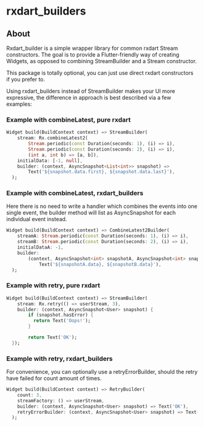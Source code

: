# rxdart_builders

## About

Rxdart_builder is a simple wrapper library for common rxdart Stream constructors.
The goal is to provide a Flutter-friendly way of creating Widgets, as opposed to combining
StreamBuilder and a Stream constructor.

This package is totally optional, you can just use direct rxdart constructors if you prefer to.

Using rxdart_builders instead of StreamBuilder makes your UI more expressive,
the difference in approach is best described via a few examples:

### Example with combineLatest, pure rxdart
```dart
Widget build(BuildContext context) => StreamBuilder(
    stream: Rx.combineLatest2(
        Stream.periodic(const Duration(seconds: 1), (i) => i),
        Stream.periodic(const Duration(seconds: 2), (i) => i),
        (int a, int b) => [a, b]),
    initialData: [-1, null],
    builder: (context, AsyncSnapshot<List<int>> snapshot) =>
        Text('${snapshot.data.first}, ${snapshot.data.last}'),
  );
```

### Example with combineLatest, rxdart_builders

Here there is no need to write a handler which combines the events into one single event,
the builder method will list as AsyncSnapshot for each individual event instead.

```dart
Widget build(BuildContext context) => CombineLatest2Builder(
    streamA: Stream.periodic(const Duration(seconds: 1), (i) => i),
    streamB: Stream.periodic(const Duration(seconds: 2), (i) => i),
    initialDataA: -1,
    builder:
        (context, AsyncSnapshot<int> snapshotA, AsyncSnapshot<int> snapshotB) =>
            Text('${snapshotA.data}, ${snapshotB.data}'),
  );
```

### Example with retry, pure rxdart
```dart
Widget build(BuildContext context) => StreamBuilder(
    stream: Rx.retry(() => userStream, 3),
    builder: (context, AsyncSnapshot<User> snapshot) {
        if (snapshot.hasError) {
          return Text('Oops!');
        }

        return Text('OK');
  });
```

### Example with retry, rxdart_builders

For convenience, you can optionally use a retryErrorBuilder, should the retry have failed
for count amount of times.

```dart
Widget build(BuildContext context) => RetryBuilder(
    count: 3,
    streamFactory: () => userStream,
    builder: (context, AsyncSnapshot<User> snapshot) => Text('OK'),
    retryErrorBuilder: (context, AsyncSnapshot<User> snapshot) => Text('Oops!'),
  );
```